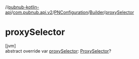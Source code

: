 //[pubnub-kotlin-api](../../../../index.md)/[com.pubnub.api.v2](../../index.md)/[PNConfiguration](../index.md)/[Builder](index.md)/[proxySelector](proxy-selector.md)

# proxySelector

[jvm]\
abstract override var [proxySelector](proxy-selector.md): [ProxySelector](https://docs.oracle.com/javase/8/docs/api/java/net/ProxySelector.html)?
